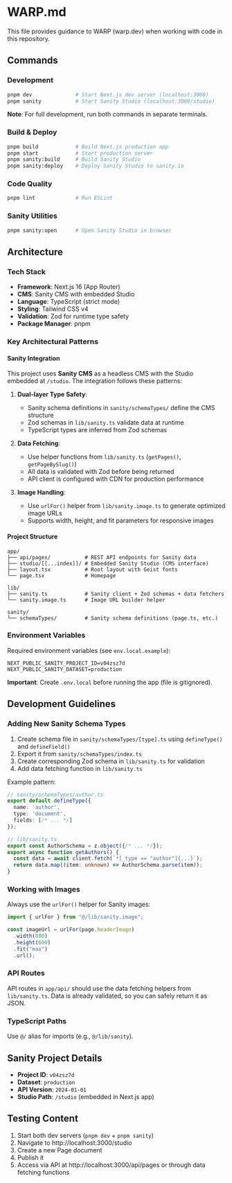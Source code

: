 # WARP.md

This file provides guidance to WARP (warp.dev) when working with code in this repository.

## Commands

### Development
```bash
pnpm dev              # Start Next.js dev server (localhost:3000)
pnpm sanity           # Start Sanity Studio (localhost:3000/studio)
```

**Note**: For full development, run both commands in separate terminals.

### Build & Deploy
```bash
pnpm build            # Build Next.js production app
pnpm start            # Start production server
pnpm sanity:build     # Build Sanity Studio
pnpm sanity:deploy    # Deploy Sanity Studio to sanity.io
```

### Code Quality
```bash
pnpm lint             # Run ESLint
```

### Sanity Utilities
```bash
pnpm sanity:open      # Open Sanity Studio in browser
```

## Architecture

### Tech Stack
- **Framework**: Next.js 16 (App Router)
- **CMS**: Sanity CMS with embedded Studio
- **Language**: TypeScript (strict mode)
- **Styling**: Tailwind CSS v4
- **Validation**: Zod for runtime type safety
- **Package Manager**: pnpm

### Key Architectural Patterns

#### Sanity Integration
This project uses **Sanity CMS** as a headless CMS with the Studio embedded at `/studio`. The integration follows these patterns:

1. **Dual-layer Type Safety**:
   - Sanity schema definitions in `sanity/schemaTypes/` define the CMS structure
   - Zod schemas in `lib/sanity.ts` validate data at runtime
   - TypeScript types are inferred from Zod schemas

2. **Data Fetching**:
   - Use helper functions from `lib/sanity.ts` (`getPages()`, `getPageBySlug()`)
   - All data is validated with Zod before being returned
   - API client is configured with CDN for production performance

3. **Image Handling**:
   - Use `urlFor()` helper from `lib/sanity.image.ts` to generate optimized image URLs
   - Supports width, height, and fit parameters for responsive images

#### Project Structure

```
app/
├── api/pages/           # REST API endpoints for Sanity data
├── studio/[[...index]]/ # Embedded Sanity Studio (CMS interface)
├── layout.tsx           # Root layout with Geist fonts
└── page.tsx             # Homepage

lib/
├── sanity.ts            # Sanity client + Zod schemas + data fetchers
└── sanity.image.ts      # Image URL builder helper

sanity/
└── schemaTypes/         # Sanity schema definitions (page.ts, etc.)
```

### Environment Variables

Required environment variables (see `env.local.example`):
```
NEXT_PUBLIC_SANITY_PROJECT_ID=v04zsz7d
NEXT_PUBLIC_SANITY_DATASET=production
```

**Important**: Create `.env.local` before running the app (file is gitignored).

## Development Guidelines

### Adding New Sanity Schema Types

1. Create schema file in `sanity/schemaTypes/[type].ts` using `defineType()` and `defineField()`
2. Export it from `sanity/schemaTypes/index.ts`
3. Create corresponding Zod schema in `lib/sanity.ts` for validation
4. Add data fetching function in `lib/sanity.ts`

Example pattern:
```typescript
// sanity/schemaTypes/author.ts
export default defineType({
  name: 'author',
  type: 'document',
  fields: [/* ... */]
});

// lib/sanity.ts
export const AuthorSchema = z.object({/* ... */});
export async function getAuthors() {
  const data = await client.fetch(`*[_type == "author"]{...}`);
  return data.map((item: unknown) => AuthorSchema.parse(item));
}
```

### Working with Images

Always use the `urlFor()` helper for Sanity images:
```typescript
import { urlFor } from "@/lib/sanity.image";

const imageUrl = urlFor(page.headerImage)
  .width(800)
  .height(600)
  .fit("max")
  .url();
```

### API Routes

API routes in `app/api/` should use the data fetching helpers from `lib/sanity.ts`. Data is already validated, so you can safely return it as JSON.

### TypeScript Paths

Use `@/` alias for imports (e.g., `@/lib/sanity`).

## Sanity Project Details

- **Project ID**: `v04zsz7d`
- **Dataset**: `production`
- **API Version**: `2024-01-01`
- **Studio Path**: `/studio` (embedded in Next.js app)

## Testing Content

1. Start both dev servers (`pnpm dev` + `pnpm sanity`)
2. Navigate to http://localhost:3000/studio
3. Create a new Page document
4. Publish it
5. Access via API at http://localhost:3000/api/pages or through data fetching functions
